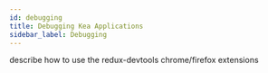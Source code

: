```yaml
---
id: debugging
title: Debugging Kea Applications
sidebar_label: Debugging
---
```


describe how to use the redux-devtools chrome/firefox extensions
